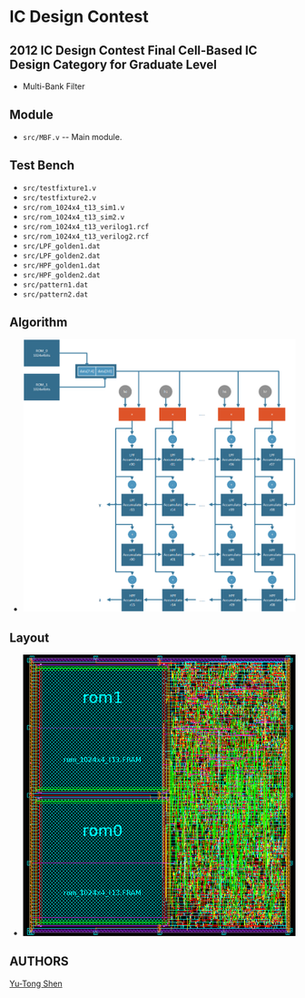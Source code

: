 # IC Design Contest

## 2012 IC Design Contest Final Cell-Based IC Design Category for Graduate Level
- Multi-Bank Filter

## Module
- `src/MBF.v` -- Main module.

## Test Bench
- `src/testfixture1.v`
- `src/testfixture2.v`
- `src/rom_1024x4_t13_sim1.v`
- `src/rom_1024x4_t13_sim2.v`
- `src/rom_1024x4_t13_verilog1.rcf`
- `src/rom_1024x4_t13_verilog2.rcf`
- `src/LPF_golden1.dat`
- `src/LPF_golden2.dat`
- `src/HPF_golden1.dat`
- `src/HPF_golden2.dat`
- `src/pattern1.dat`
- `src/pattern2.dat`

## Algorithm
- ![Algorithm](document/algorithm.png)

## Layout
- ![Layout](document/layout.png)


## AUTHORS
[Yu-Tong Shen](https://github.com/yutongshen/)
